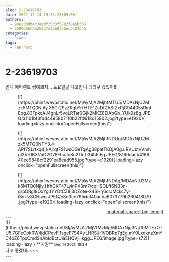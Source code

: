 ```yaml
---
slug: 2-23619703
date: 2021-12-14 19:33:23+09:00
authors:
  - 98e25bdb4c3aadf25c3f5782f8a5b357
  - 6599dbbcaa26237c2ab0f3becb421b45
categories:
  - Jiwon
tags:
  - Fan Post
---
```


# 2-23619703

<div class="post-container" markdown="1">
<div class="content-container md-sidebar__scrollwrap" markdown="1">

언니 에버랜드 짱예쁘지... 토요일날 나꼬언니 데리구 갔었어!!!
<figure markdown="1">
![](https://phinf.wevpstatic.net/MjAyMjA2MjhfMTU5/MDAxNjU2Mzk5MTQ0NjAy.X5Cr29zZRqbYrfHTE1ZcDfZASfZxRjG94405sl1mIEog.83FpkcAJ4gnLr5vqLRTar0Gjk2MKZ8EIAbGb_YUk9z8g.JPEG/a11d1bf3fdd44958b71f0b22f4618d15902.jpg?type=e1920){ loading=lazy onclick="openFullscreen(this)"}
</figure>

<figure markdown="1">
![](https://phinf.wevpstatic.net/MjAyMjA2MjhfNDUg/MDAxNjU2Mzk5MTQ0NTY3.4-APf7SLrtkqd_kAjrqt7S1wsOGeTqAg38patTKQjA0g.uRVUbtvVmhgI3Vr0BXVaO2G78FhuJo8u2Tkjh34h6IEg.JPEG/8160dacb418640ee9848cf2291ea8ead955.jpg?type=e1920){ loading=lazy onclick="openFullscreen(this)"}
</figure>

<figure markdown="1">
![](https://phinf.wevpstatic.net/MjAyMjA2MjhfNDAg/MDAxNjU2Mzk5MTQ0NjIy.HfhQKT47LyinPX3m7rcqHSOLff6NB3n-qrpDRgI8OxYg.tYYDtCZ8l3DZote-24SHrj6orJMckc7y-iSnUzSCHjwg.JPEG/e8d3ce795dcf40acba6073779b260418079.jpg?type=e1920){ loading=lazy onclick="openFullscreen(this)"}
</figure>


</div>
</div>

<div style="text-align: right;" markdown="1">
<a href="https://weverse.io/fromis9/fanpost/2-23619703" style="text-align: right;">:material-share:{.big-emoji}</a>
</div>
---

<div class="comments-container md-sidebar__scrollwrap" markdown="1">
<div class="comment" markdown="1">
<div class='id-container' markdown="1">
![](https://phinf.wevpstatic.net/MjAyMzA2MjVfMzMg/MDAxNjg3NjU0MTExOTU5.7GFeCpkRW4jdCPevFi1sgeF7S4XyLHRSJr1VOBRp7gEg.mY0LxqknzXmYC4oZ6TpxCmdSnAbldBctUiaEHQVjHkgg.JPEG/image.jpg?type=s72){ loading=lazy }
**<span class="artist">지원</span>** <small>Dec 14 2021, 19:34</small><br>
</div>
<div class='comment-body' markdown="1">
나꼬 좋겠네~~~~
</div>
</div>
</div>
---
